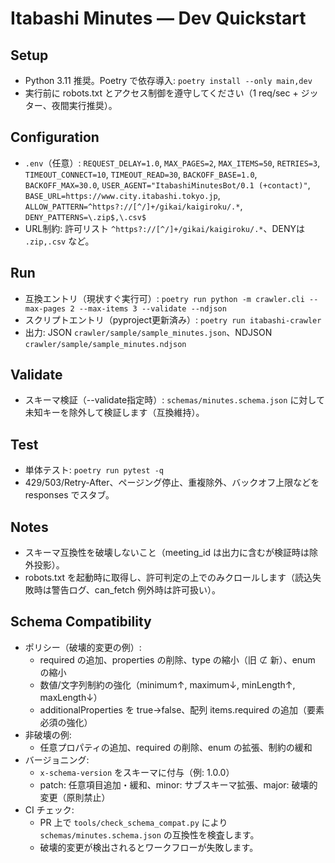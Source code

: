 # Itabashi Minutes — Dev Quickstart

## Setup
- Python 3.11 推奨。Poetry で依存導入: `poetry install --only main,dev`
- 実行前に robots.txt とアクセス制御を遵守してください（1 req/sec + ジッター、夜間実行推奨）。

## Configuration
- `.env`（任意）: `REQUEST_DELAY=1.0`, `MAX_PAGES=2`, `MAX_ITEMS=50`, `RETRIES=3`, `TIMEOUT_CONNECT=10`, `TIMEOUT_READ=30`, `BACKOFF_BASE=1.0`, `BACKOFF_MAX=30.0`, `USER_AGENT="ItabashiMinutesBot/0.1 (+contact)"`, `BASE_URL=https://www.city.itabashi.tokyo.jp`, `ALLOW_PATTERN=^https?://[^/]+/gikai/kaigiroku/.*`, `DENY_PATTERNS=\.zip$,\.csv$`
- URL制約: 許可リスト `^https?://[^/]+/gikai/kaigiroku/.*`、DENYは `.zip,.csv` など。

## Run
- 互換エントリ（現状すぐ実行可）: `poetry run python -m crawler.cli --max-pages 2 --max-items 3 --validate --ndjson`
- スクリプトエントリ（pyproject更新済み）: `poetry run itabashi-crawler`
- 出力: JSON `crawler/sample/sample_minutes.json`、NDJSON `crawler/sample/sample_minutes.ndjson`

## Validate
- スキーマ検証（--validate指定時）: `schemas/minutes.schema.json` に対して未知キーを除外して検証します（互換維持）。

## Test
- 単体テスト: `poetry run pytest -q`
- 429/503/Retry-After、ページング停止、重複除外、バックオフ上限などを responses でスタブ。

## Notes
- スキーマ互換性を破壊しないこと（meeting_id は出力に含むが検証時は除外投影）。
- robots.txt を起動時に取得し、許可判定の上でのみクロールします（読込失敗時は警告ログ、can_fetch 例外時は許可扱い）。

## Schema Compatibility
- ポリシー（破壊的変更の例）:
  - required の追加、properties の削除、type の縮小（旧 ⊄ 新）、enum の縮小
  - 数値/文字列制約の強化（minimum↑, maximum↓, minLength↑, maxLength↓）
  - additionalProperties を true→false、配列 items.required の追加（要素必須の強化）
- 非破壊の例:
  - 任意プロパティの追加、required の削除、enum の拡張、制約の緩和
- バージョニング:
  - `x-schema-version` をスキーマに付与（例: 1.0.0）
  - patch: 任意項目追加・緩和、minor: サブスキーマ拡張、major: 破壊的変更（原則禁止）
- CI チェック:
  - PR 上で `tools/check_schema_compat.py` により `schemas/minutes.schema.json` の互換性を検査します。
  - 破壊的変更が検出されるとワークフローが失敗します。
